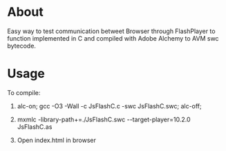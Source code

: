 About
=====
 Easy way to test communication betweet Browser through FlashPlayer 
 to function implemented in C and compiled with Adobe Alchemy to
 AVM swc bytecode.



Usage
=====
 To compile:

  1. alc-on; gcc -O3 -Wall -c JsFlashC.c -swc JsFlashC.swc; alc-off;

  2. mxmlc -library-path+=./JsFlashC.swc --target-player=10.2.0 JsFlashC.as 

  3. Open index.html in browser
